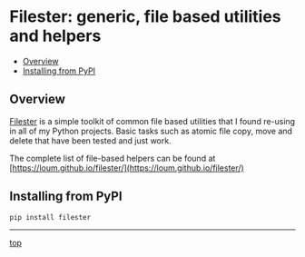 
# Filester: generic, file based utilities and helpers
- [Overview](#Overview)
- [Installing from PyPI](#Installing-from-PyPI)

## Overview
[Filester](https://github.com/loum/filester) is a simple toolkit of common file based utilities that I
found re-using in all of my Python projects.  Basic tasks such as atomic file copy, move and delete that have been
tested and just work.

The complete list of file-based helpers can be found at [https://loum.github.io/filester/](https://loum.github.io/filester/)

## Installing from PyPI
```
pip install filester
```

---
[top](#Filester:-generic,-file-based-utilities-and-helpers)
